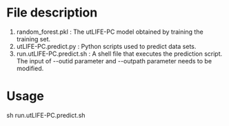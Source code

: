 # File description
1. random_forest.pkl : The utLIFE-PC model obtained by training the training set.<br>
2. utLIFE-PC.predict.py : Python scripts used to predict data sets.<br>
3. run.utLIFE-PC.predict.sh : A shell file that executes the prediction script. The input of --outid parameter and --outpath parameter needs to be modified.<br>
# Usage
sh run.utLIFE-PC.predict.sh 
